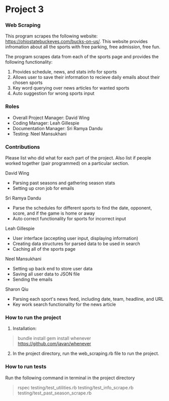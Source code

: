 # Project 3
### Web Scraping
This program scrapes the following website: https://ohiostatebuckeyes.com/bucks-on-us/. This website provides infromation about all the sports with free parking, free admission, free fun. 

The program scrapes data from each of the sports page and provides the following functionality:
1. Provides schedule, news, and stats info for sports
2. Allows user to save their information to recieve daily emails about their chosen sports
3. Key word querying over news articles for wanted sports 
4. Auto suggestion for wrong sports input 

### Roles
* Overall Project Manager: David Wing
* Coding Manager: Leah Gillespie
* Documentation Manager: Sri Ramya Dandu
* Testing: Neel Mansukhani

### Contributions
Please list who did what for each part of the project.
Also list if people worked together (pair programmed) on a particular section.

David Wing
* Parsing past seasons and gathering season stats
* Setting up cron job for emails 

Sri Ramya Dandu
* Parse the schedules for different sports to find the date, opponent, score, and if the game is home or away
* Auto correct functionality for sports for incorrect input 

Leah Gillespie
* User interface (accepting user input, displaying information)
* Creating data structures for parsed data to be used in search
* Caching all of the sports page

Neel Mansukhani
* Setting up back end to store user data
* Saving all user data to JSON file 
* Sending the emails

Sharon Qiu
* Parsing each sport's news feed, including date, team, headline, and URL
* Key work search functionality for the news article 

### How to run the project 
1. Installation:
> bundle install
>gem install whenever
https://github.com/javan/whenever

2. In the project directory, run the web_scraping.rb file to run the project.

### How to run tests
Run the following command in terminal in the project directory
>rspec testing/test_utilities.rb testing/test_info_scrape.rb testing/test_past_season_scrape.rb

